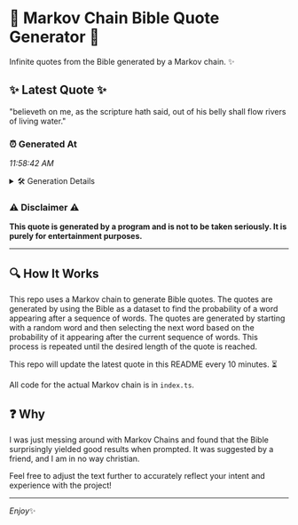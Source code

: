 # 📖 Markov Chain Bible Quote Generator 📖

Infinite quotes from the Bible generated by a Markov chain. ✨

## ✨ Latest Quote ✨
"believeth on me, as the scripture hath said, out of his belly shall flow rivers of living water."

### ⏰ Generated At
*11:58:42 AM*

<details>
    <summary>🛠️ Generation Details</summary>
    <p>
        <strong>🌱 Seed:</strong> believeth<br>
        <strong>🔄 Iterations:</strong> 17<br>
        <strong>📜 Context History:</strong><br>[ believeth ]: on<br>[ believeth, on ]: me,<br>[ believeth, on, me, ]: as<br>[ believeth, on, me,, as ]: the<br>[ believeth, on, me,, as, the ]: scripture<br>[ believeth, on, me,, as, the, scripture ]: hath<br>[ on, me,, as, the, scripture, hath ]: said,<br>[ me,, as, the, scripture, hath, said, ]: out<br>[ as, the, scripture, hath, said,, out ]: of<br>[ the, scripture, hath, said,, out, of ]: his<br>[ scripture, hath, said,, out, of, his ]: belly<br>[ hath, said,, out, of, his, belly ]: shall<br>[ said,, out, of, his, belly, shall ]: flow<br>[ out, of, his, belly, shall, flow ]: rivers<br>[ of, his, belly, shall, flow, rivers ]: of<br>[ his, belly, shall, flow, rivers, of ]: living<br>[ belly, shall, flow, rivers, of, living ]: water.<br>
    </p>
</details>

### ⚠️ Disclaimer ⚠️
**This quote is generated by a program and is not to be taken seriously. It is purely for entertainment purposes.**

---

## 🔍 How It Works

This repo uses a Markov chain to generate Bible quotes. The quotes are generated by using the Bible as a dataset to find the probability of a word appearing after a sequence of words. The quotes are generated by starting with a random word and then selecting the next word based on the probability of it appearing after the current sequence of words. This process is repeated until the desired length of the quote is reached.

This repo will update the latest quote in this README every 10 minutes. ⏳

All code for the actual Markov chain is in `index.ts`.

## ❓ Why

I was just messing around with Markov Chains and found that the Bible surprisingly yielded good results when prompted. 
It was suggested by a friend, and I am in no way christian.

Feel free to adjust the text further to accurately reflect your intent and experience with the project!

---

*Enjoy*✨
